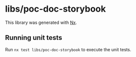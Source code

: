 # libs/poc-doc-storybook

This library was generated with [Nx](https://nx.dev).

## Running unit tests

Run `nx test libs/poc-doc-storybook` to execute the unit tests.
